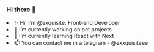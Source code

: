 ### Hi there 👋

<li>✨ Hi, I’m @exquisite, Front-end Developer</li>
<li>🔭 I’m currently working on pet projects</li>
<li>🌱 I’m currently learning React with Next</li>
<li>📫 You can contact me in a telegram - @exxquisiteee</li>
